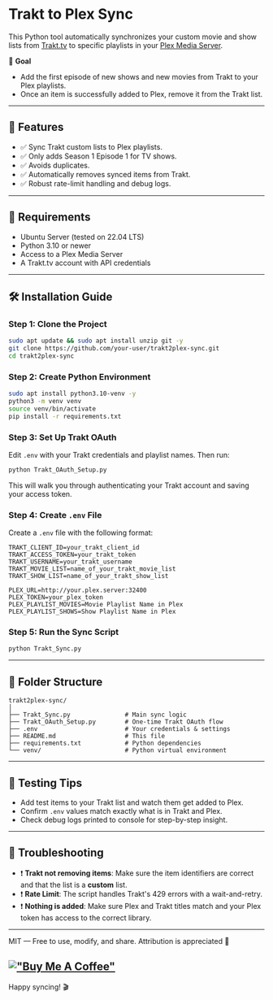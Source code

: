 # Trakt to Plex Sync

This Python tool automatically synchronizes your custom movie and show lists from [Trakt.tv](https://trakt.tv) to specific playlists in your [Plex Media Server](https://www.plex.tv/).

🎯 **Goal**
- Add the first episode of new shows and new movies from Trakt to your Plex playlists.
- Once an item is successfully added to Plex, remove it from the Trakt list.

---

## 🚀 Features
- ✅ Sync Trakt custom lists to Plex playlists.
- ✅ Only adds Season 1 Episode 1 for TV shows.
- ✅ Avoids duplicates.
- ✅ Automatically removes synced items from Trakt.
- ✅ Robust rate-limit handling and debug logs.

---

## 🧰 Requirements
- Ubuntu Server (tested on 22.04 LTS)
- Python 3.10 or newer
- Access to a Plex Media Server
- A Trakt.tv account with API credentials

---

## 🛠️ Installation Guide

### Step 1: Clone the Project
```bash
sudo apt update && sudo apt install unzip git -y
git clone https://github.com/your-user/trakt2plex-sync.git
cd trakt2plex-sync
```

### Step 2: Create Python Environment
```bash
sudo apt install python3.10-venv -y
python3 -m venv venv
source venv/bin/activate
pip install -r requirements.txt
```

### Step 3: Set Up Trakt OAuth
Edit `.env` with your Trakt credentials and playlist names.
Then run:
```bash
python Trakt_OAuth_Setup.py
```
This will walk you through authenticating your Trakt account and saving your access token.

### Step 4: Create `.env` File
Create a `.env` file with the following format:
```
TRAKT_CLIENT_ID=your_trakt_client_id
TRAKT_ACCESS_TOKEN=your_trakt_token
TRAKT_USERNAME=your_trakt_username
TRAKT_MOVIE_LIST=name_of_your_trakt_movie_list
TRAKT_SHOW_LIST=name_of_your_trakt_show_list

PLEX_URL=http://your.plex.server:32400
PLEX_TOKEN=your_plex_token
PLEX_PLAYLIST_MOVIES=Movie Playlist Name in Plex
PLEX_PLAYLIST_SHOWS=Show Playlist Name in Plex
```

### Step 5: Run the Sync Script
```bash
python Trakt_Sync.py
```

---

## 📂 Folder Structure
```
trakt2plex-sync/
│
├── Trakt_Sync.py               # Main sync logic
├── Trakt_OAuth_Setup.py        # One-time Trakt OAuth flow
├── .env                        # Your credentials & settings
├── README.md                   # This file
├── requirements.txt            # Python dependencies
└── venv/                       # Python virtual environment
```

---

## 🧪 Testing Tips
- Add test items to your Trakt list and watch them get added to Plex.
- Confirm `.env` values match exactly what is in Trakt and Plex.
- Check debug logs printed to console for step-by-step insight.

---

## 🛟 Troubleshooting
- ❗ **Trakt not removing items**: Make sure the item identifiers are correct and that the list is a **custom** list.
- ❗ **Rate Limit**: The script handles Trakt's 429 errors with a wait-and-retry.
- ❗ **Nothing is added**: Make sure Plex and Trakt titles match and your Plex token has access to the correct library.

---

MIT — Free to use, modify, and share. Attribution is appreciated 💛


[!["Buy Me A Coffee"](https://www.buymeacoffee.com/assets/img/custom_images/orange_img.png)](https://www.buymeacoffee.com/MB053)
---

Happy syncing! 🎬

